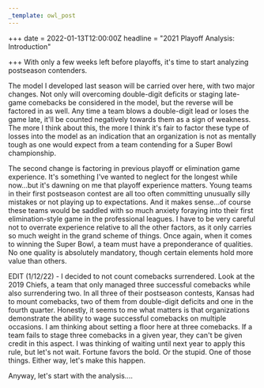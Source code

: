 ```yaml
---
_template: owl_post
---
```


+++
date = 2022-01-13T12:00:00Z
headline = "2021 Playoff Analysis: Introduction"

+++
With only a few weeks left before playoffs, it's time to start analyzing postseason contenders.

The model I developed last season will be carried over here, with two major changes. Not only will overcoming double-digit deficits or staging late-game comebacks be considered in the model, but the reverse will be factored in as well. Any time a team blows a double-digit lead or loses the game late, it'll be counted negatively towards them as a sign of weakness. The more I think about this, the more I think it's fair to factor these type of losses into the model as an indication that an organization is not as mentally tough as one would expect from a team contending for a Super Bowl championship.

The second change is factoring in previous playoff or elimination game experience. It's something I've wanted to neglect for the longest while now...but it's dawning on me that playoff experience matters. Young teams in their first postseason contest are all too often committing unusually silly mistakes or not playing up to expectations. And it makes sense...of course these teams would be saddled with so much anxiety foraying into their first elimination-style game in the professional leagues. I have to be very careful not to overrate experience relative to all the other factors, as it only carries so much weight in the grand scheme of things. Once again, when it comes to winning the Super Bowl, a team must have a preponderance of qualities. No one quality is absolutely mandatory, though certain elements hold more value than others.

EDIT (1/12/22) - I decided to not count comebacks surrendered. Look at the 2019 Chiefs, a team that only managed three successful comebacks while also surrendering two. In all three of their postseason contests, Kansas had to mount comebacks, two of them from double-digit deficits and one in the fourth quarter. Honestly, it seems to me what matters is that organizations demonstrate the ability to wage successful comebacks on multiple occasions. I am thinking about setting a floor here at three comebacks. If a team fails to stage three comebacks in a given year, they can't be given credit in this aspect. I was thinking of waiting until next year to apply this rule, but let's not wait. Fortune favors the bold. Or the stupid. One of those things. Either way, let's make this happen.

Anyway, let's start with the analysis....
